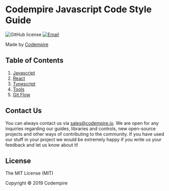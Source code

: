 # Codempire Javascript Code Style Guide

![GitHub license](<https://cocoapod-badges.herokuapp.com/l/VegaScrollFlowLayout/badge.(png|svg)>)
[![Email](https://img.shields.io/badge/contact-Codempire_-blue.svg?style=flat)](mailto:sales@codempire.io)

Made by [Codempire](http://codempire.io/)

## Table of Contents

1. [Javascript](docs/javascript.md)
2. [React](docs/react/README.md)
3. [Typescript](docs/typings.md)
4. [Tools](docs/tools.md)
5. [Git Flow](docs/git.md)

## Contact Us

You can always contact us via sales@codempire.io. We are open for any inquiries regarding our guides, libraries and controls, new open-source projects and other ways of contributing to the community. If you have used our stuff in your project we would be extremely happy if you write us your feedback and let us know about it!

## License

The MIT License (MIT)

Copyright © 2019 Codempire
